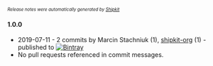 <sup><sup>*Release notes were automatically generated by [Shipkit](http://shipkit.org/)*</sup></sup>

#### 1.0.0
 - 2019-07-11 - 2 commits by Marcin Stachniuk (1), [shipkit-org](https://github.com/shipkit-org) (1) - published to [![Bintray](https://img.shields.io/badge/Bintray-1.0.0-green.svg)](https://bintray.com/shipkit-bootstrap/bootstrap/maven/1.0.0)
 - No pull requests referenced in commit messages.

